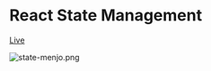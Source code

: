 # React State Management
[Live](https://joshuapena.me/react-state)

![state-menjo.png](https://i.postimg.cc/Jh03yq5J/state-menjo.png)
